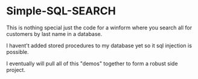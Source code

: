 # Simple-SQL-SEARCH

This is nothing special just the code for a winform where you search all for customers by last name in a database.

I havent't added stored procedures to my database yet so it sql injection is possible. 

I eventually will pull all of this "demos" together to form a robust side project.
